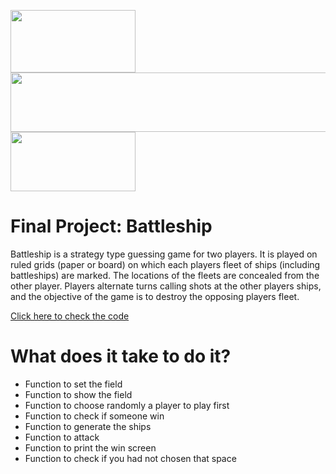 <img src= "https://aidagonzalez274531020.files.wordpress.com/2018/01/cabecera1.png" width=200 height = 100> <img src= "http://dodatek.cl/wp-content/uploads/2018/09/cropped-fondo-blanco.png" width=600 height = 95>   <img src= "https://www.asesoriasprexun.com/wp-content/uploads/2019/02/uanl-logo.jpg" width=200 height = 95> 

# Final Project: Battleship


Battleship is a strategy type guessing game for two players. It is played on ruled grids (paper or board) on which each players fleet of ships (including battleships) are marked. The locations of the fleets are concealed from the other player. Players alternate turns calling shots at the other players ships, and the objective of the game is to destroy the opposing players fleet.
 
[Click here to check the code](https://github.com/Angellsds/Programming-course-C/tree/main/FinalProject/BattleShip)

# What does it take to do it?
- Function to set the field
- Function to show the field
- Function to choose randomly a player to play first
- Function to check if someone win
- Function to generate the ships
- Function to attack
- Function to print the win screen
- Function to check if you had not chosen that space
